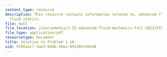 ```yaml
---
content_type: resource
description: This resource contains information related to, advanced fluid mechanics,
  fluid statics.
file: null
file_location: /coursemedia/2-25-advanced-fluid-mechanics-fall-2013/5f05aac75ae36ddb50ea055303c99248_MIT2_25F13_Shapi1.10_Solu.pdf
file_type: application/pdf
resourcetype: Document
title: Solution to Problem 1.10
uid: 5f05aac7-5ae3-6ddb-50ea-055303c99248
---
```

